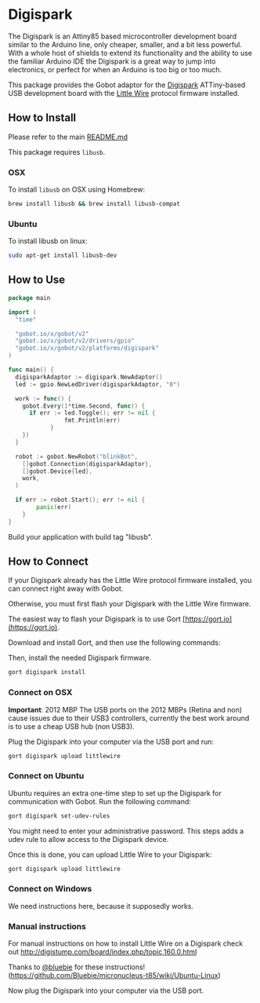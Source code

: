 # Digispark

The Digispark is an Attiny85 based microcontroller development board similar to the Arduino line, only cheaper, smaller,
and a bit less powerful. With a whole host of shields to extend its functionality and the ability to use the familiar
Arduino IDE the Digispark is a great way to jump into electronics, or perfect for when an Arduino is too big or too much.

This package provides the Gobot adaptor for the [Digispark](http://digistump.com/products/1) ATTiny-based USB development
board with the [Little Wire](http://littlewire.github.io/) protocol firmware installed.

## How to Install

Please refer to the main [README.md](https://github.com/hybridgroup/gobot/blob/release/README.md)

This package requires `libusb`.

### OSX

To install `libusb` on OSX using Homebrew:

```sh
brew install libusb && brew install libusb-compat
```

### Ubuntu

To install libusb on linux:

```sh
sudo apt-get install libusb-dev
```

## How to Use

```go
package main

import (
  "time"

  "gobot.io/x/gobot/v2"
  "gobot.io/x/gobot/v2/drivers/gpio"
  "gobot.io/x/gobot/v2/platforms/digispark"
)

func main() {
  digisparkAdaptor := digispark.NewAdaptor()
  led := gpio.NewLedDriver(digisparkAdaptor, "0")

  work := func() {
    gobot.Every(1*time.Second, func() {
      if err := led.Toggle(); err != nil {
				fmt.Println(err)
			}
    })
  }

  robot := gobot.NewRobot("blinkBot",
    []gobot.Connection{digisparkAdaptor},
    []gobot.Device{led},
    work,
  )

  if err := robot.Start(); err != nil {
		panic(err)
	}
}
```

Build your application with build tag "libusb".

## How to Connect

If your Digispark already has the Little Wire protocol firmware installed, you can connect right away with Gobot.

Otherwise, you must first flash your Digispark with the Little Wire firmware.

The easiest way to flash your Digispark is to use Gort [https://gort.io](https://gort.io).

Download and install Gort, and then use the following commands:

Then, install the needed Digispark firmware.

```sh
gort digispark install
```

### Connect on OSX

**Important**: 2012 MBP The USB ports on the 2012 MBPs (Retina and non) cause issues due to their USB3 controllers,
currently the best work around is to use a cheap USB hub (non USB3).

Plug the Digispark into your computer via the USB port and run:

```sh
gort digispark upload littlewire
```

### Connect on Ubuntu

Ubuntu requires an extra one-time step to set up the Digispark for communication with Gobot. Run the following command:

```sh
gort digispark set-udev-rules
```

You might need to enter your administrative password. This steps adds a udev rule to allow access to the Digispark device.

Once this is done, you can upload Little Wire to your Digispark:

```sh
gort digispark upload littlewire
```

### Connect on Windows

We need instructions here, because it supposedly works.

### Manual instructions

For manual instructions on how to install Little Wire on a Digispark check out <http://digistump.com/board/index.php/topic,160.0.html>

Thanks to [@bluebie](https://github.com/Bluebie) for these instructions! (<https://github.com/Bluebie/micronucleus-t85/wiki/Ubuntu-Linux>)

Now plug the Digispark into your computer via the USB port.
